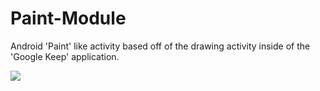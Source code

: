 # Paint-Module
Android 'Paint' like activity based off of the drawing activity inside of the 'Google Keep' application. 

<img src="http://postimg.org/image/uvfzfd5rf/"></img>
